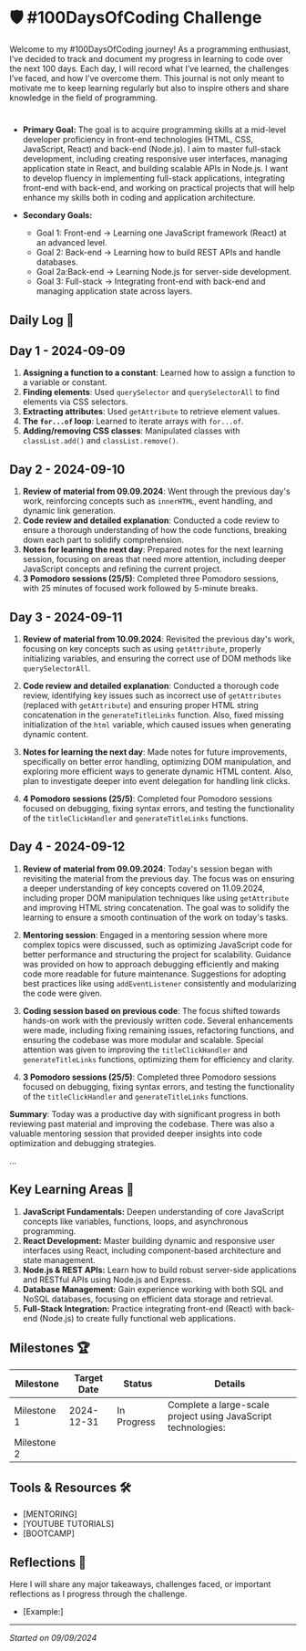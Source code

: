 # 🛡️ #100DaysOfCoding Challenge

Welcome to my #100DaysOfCoding journey! As a programming enthusiast, I’ve decided to track and document my progress in learning to code over the next 100 days. Each day, I will record what I’ve learned, the challenges I’ve faced, and how I’ve overcome them. This journal is not only meant to motivate me to keep learning regularly but also to inspire others and share knowledge in the field of programming.

#
- **Primary Goal:** 
The goal is to acquire programming skills at a mid-level developer proficiency in front-end technologies (HTML, CSS, JavaScript, React) and back-end (Node.js). I aim to master full-stack development, including creating responsive user interfaces, managing application state in React, and building scalable APIs in Node.js. I want to develop fluency in implementing full-stack applications, integrating front-end with back-end, and working on practical projects that will help enhance my skills both in coding and application architecture.

- **Secondary Goals:**
  - Goal 1: Front-end  -> Learning one JavaScript framework (React) at an advanced level.
  - Goal 2: Back-end   -> Learning how to build REST APIs and handle databases.
  - Goal 2a:Back-end   -> Learning Node.js for server-side development.
  - Goal 3: Full-stack -> Integrating front-end with back-end and managing application state across layers.

## Daily Log 📅

## Day 1 - 2024-09-09
1. **Assigning a function to a constant**: Learned how to assign a function to a variable or constant.
2. **Finding elements**: Used `querySelector` and `querySelectorAll` to find elements via CSS selectors.
3. **Extracting attributes**: Used `getAttribute` to retrieve element values.
4. **The `for...of` loop**: Learned to iterate arrays with `for...of`.
5. **Adding/removing CSS classes**: Manipulated classes with `classList.add()` and `classList.remove()`.

## Day 2 - 2024-09-10
1. **Review of material from 09.09.2024**: Went through the previous day's work, reinforcing concepts such as `innerHTML`, event handling, and dynamic link generation.
2. **Code review and detailed explanation**: Conducted a code review to ensure a thorough understanding of how the code functions, breaking down each part to solidify comprehension.
3. **Notes for learning the next day**: Prepared notes for the next learning session, focusing on areas that need more attention, including deeper JavaScript concepts and refining the current project.
4. **3 Pomodoro sessions (25/5)**: Completed three Pomodoro sessions, with 25 minutes of focused work followed by 5-minute breaks.

## Day 3 - 2024-09-11

1. **Review of material from 10.09.2024**: Revisited the previous day's work, focusing on key concepts such as using `getAttribute`, properly initializing variables, and ensuring the correct use of DOM methods like `querySelectorAll`.
   
2. **Code review and detailed explanation**: Conducted a thorough code review, identifying key issues such as incorrect use of `getAttributes` (replaced with `getAttribute`) and ensuring proper HTML string concatenation in the `generateTitleLinks` function. Also, fixed missing initialization of the `html` variable, which caused issues when generating dynamic content.

3. **Notes for learning the next day**: Made notes for future improvements, specifically on better error handling, optimizing DOM manipulation, and exploring more efficient ways to generate dynamic HTML content. Also, plan to investigate deeper into event delegation for handling link clicks.

4. **4 Pomodoro sessions (25/5)**: Completed four Pomodoro sessions focused on debugging, fixing syntax errors, and testing the functionality of the `titleClickHandler` and `generateTitleLinks` functions.

## Day 4 - 2024-09-12

1. **Review of material from 09.09.2024**: Today's session began with revisiting the material from the previous day. The focus was on ensuring a deeper understanding of key concepts covered on 11.09.2024, including proper DOM manipulation techniques like using `getAttribute` and improving HTML string concatenation. The goal was to solidify the learning to ensure a smooth continuation of the work on today's tasks.

2. **Mentoring session**: Engaged in a mentoring session where more complex topics were discussed, such as optimizing JavaScript code for better performance and structuring the project for scalability. Guidance was provided on how to approach debugging efficiently and making code more readable for future maintenance. Suggestions for adopting best practices like using `addEventListener` consistently and modularizing the code were given.

3. **Coding session based on previous code**: The focus shifted towards hands-on work with the previously written code. Several enhancements were made, including fixing remaining issues, refactoring functions, and ensuring the codebase was more modular and scalable. Special attention was given to improving the `titleClickHandler` and `generateTitleLinks` functions, optimizing them for efficiency and clarity.

4. **3 Pomodoro sessions (25/5)**: Completed three Pomodoro sessions focused on debugging, fixing syntax errors, and testing the functionality of the `titleClickHandler` and `generateTitleLinks` functions.

**Summary**: Today was a productive day with significant progress in both reviewing past material and improving the codebase. There was also a valuable mentoring session that provided deeper insights into code optimization and debugging strategies.


...

## Key Learning Areas 🔐

1. **JavaScript Fundamentals:** Deepen understanding of core JavaScript concepts like variables, functions, loops, and asynchronous programming.
2. **React Development:** Master building dynamic and responsive user interfaces using React, including component-based architecture and state management.
3. **Node.js & REST APIs:** Learn how to build robust server-side applications and RESTful APIs using Node.js and Express.
4. **Database Management:** Gain experience working with both SQL and NoSQL databases, focusing on efficient data storage and retrieval.
5. **Full-Stack Integration:** Practice integrating front-end (React) with back-end (Node.js) to create fully functional web applications.

## Milestones 🏆

| Milestone | Target Date | Status       | Details                                                                                          |
|-----------|-------------|--------------|--------------------------------------------------------------------------------------------------|
| Milestone 1| 2024-12-31 | In Progress  | Complete a large-scale project using JavaScript technologies:                                    |
| Milestone 2|            |              |                                                                                                  |

## Tools & Resources 🛠️

- [MENTORING]
- [YOUTUBE TUTORIALS]
- [BOOTCAMP]



## Reflections 💭

Here I will share any major takeaways, challenges faced, or important reflections as I progress through the challenge. 
- [Example:]

---

_Started on 09/09/2024_  
